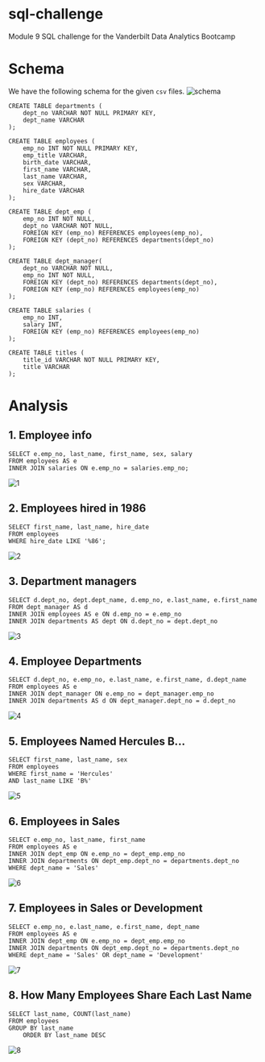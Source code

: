 # sql-challenge
Module 9 SQL challenge for the Vanderbilt Data Analytics Bootcamp

# Schema
We have the following schema for the given `csv` files. 
![schema](EmployeeSQL/QuickDBD-module%209.png)

```
CREATE TABLE departments (
    dept_no VARCHAR NOT NULL PRIMARY KEY,
    dept_name VARCHAR
);

CREATE TABLE employees (
    emp_no INT NOT NULL PRIMARY KEY,
    emp_title VARCHAR,
    birth_date VARCHAR,
    first_name VARCHAR,
    last_name VARCHAR,
    sex VARCHAR,
    hire_date VARCHAR
);

CREATE TABLE dept_emp (
    emp_no INT NOT NULL,
    dept_no VARCHAR NOT NULL,
    FOREIGN KEY (emp_no) REFERENCES employees(emp_no),
    FOREIGN KEY (dept_no) REFERENCES departments(dept_no)
);

CREATE TABLE dept_manager(
    dept_no VARCHAR NOT NULL,
    emp_no INT NOT NULL,
    FOREIGN KEY (dept_no) REFERENCES departments(dept_no),
    FOREIGN KEY (emp_no) REFERENCES employees(emp_no)
);

CREATE TABLE salaries (
    emp_no INT,
    salary INT,
    FOREIGN KEY (emp_no) REFERENCES employees(emp_no)
);

CREATE TABLE titles (
    title_id VARCHAR NOT NULL PRIMARY KEY,
    title VARCHAR
);
```
# Analysis
## 1. Employee info
```
SELECT e.emp_no, last_name, first_name, sex, salary
FROM employees AS e
INNER JOIN salaries ON e.emp_no = salaries.emp_no;
```
![1](images/1.png)

## 2. Employees hired in 1986
```
SELECT first_name, last_name, hire_date
FROM employees
WHERE hire_date LIKE '%86';
```
![2](images/2.png)

## 3. Department managers
```
SELECT d.dept_no, dept.dept_name, d.emp_no, e.last_name, e.first_name
FROM dept_manager AS d
INNER JOIN employees AS e ON d.emp_no = e.emp_no
INNER JOIN departments AS dept ON d.dept_no = dept.dept_no
```
![3](images/3.png)

## 4. Employee Departments
```
SELECT d.dept_no, e.emp_no, e.last_name, e.first_name, d.dept_name
FROM employees AS e
INNER JOIN dept_manager ON e.emp_no = dept_manager.emp_no
INNER JOIN departments AS d ON dept_manager.dept_no = d.dept_no
```
![4](images/4.png)

## 5. Employees Named Hercules B...
```
SELECT first_name, last_name, sex
FROM employees
WHERE first_name = 'Hercules'
AND last_name LIKE 'B%'
```
![5](images/5.png)

## 6. Employees in Sales
```
SELECT e.emp_no, last_name, first_name
FROM employees AS e
INNER JOIN dept_emp ON e.emp_no = dept_emp.emp_no
INNER JOIN departments ON dept_emp.dept_no = departments.dept_no
WHERE dept_name = 'Sales'
```
![6](images/6.png)

## 7. Employees in Sales or Development
```
SELECT e.emp_no, e.last_name, e.first_name, dept_name
FROM employees AS e
INNER JOIN dept_emp ON e.emp_no = dept_emp.emp_no
INNER JOIN departments ON dept_emp.dept_no = departments.dept_no
WHERE dept_name = 'Sales' OR dept_name = 'Development'
```
![7](images/7.png)

## 8. How Many Employees Share Each Last Name
```
SELECT last_name, COUNT(last_name)
FROM employees
GROUP BY last_name
	ORDER BY last_name DESC
```
![8](images/8.png)